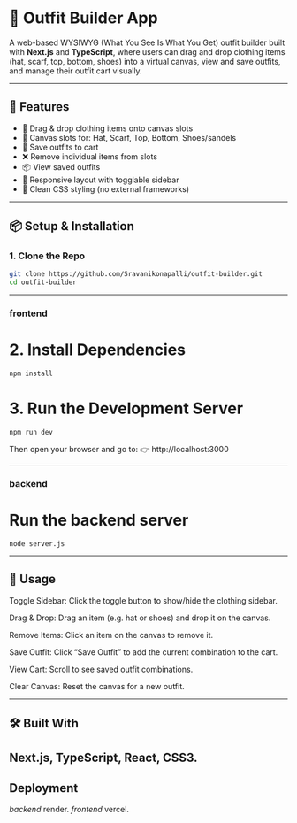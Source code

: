 # :rocket: Outfit Builder App

A web-based WYSIWYG (What You See Is What You Get) outfit builder built with **Next.js** and **TypeScript**, where users can drag and drop clothing items (hat, scarf, top, bottom, shoes) into a virtual canvas, view and save outfits, and manage their outfit cart visually.

---

## :art: Features

- :art: Drag & drop clothing items onto canvas slots  
- :billed_cap: Canvas slots for: Hat, Scarf, Top, Bottom, Shoes/sandels 
- :shopping_cart: Save outfits to cart  
- :x: Remove individual items from slots  
- :package: View saved outfits  
- :iphone: Responsive layout with togglable sidebar  
- :rainbow: Clean CSS styling (no external frameworks)

---

## :package: Setup & Installation

### 1. Clone the Repo

```bash
git clone https://github.com/Sravanikonapalli/outfit-builder.git
cd outfit-builder
```

-----
### frontend 
# 2. Install Dependencies
```
npm install
```

# 3. Run the Development Server
``` 
npm run dev 
```
Then open your browser and go to:
👉 http://localhost:3000

------
### backend
# Run the backend server
```
node server.js
```

--------------------------
## :wrench: Usage
Toggle Sidebar: Click the toggle button to show/hide the clothing sidebar.

Drag & Drop: Drag an item (e.g. hat or shoes) and drop it on the canvas.

Remove Items: Click an item on the canvas to remove it.

Save Outfit: Click “Save Outfit” to add the current combination to the cart.

View Cart: Scroll to see saved outfit combinations.

Clear Canvas: Reset the canvas for a new outfit.

-------------------------------------
## :hammer_and_wrench: Built With
Next.js,
TypeScript,
React,
CSS3.
------------------
## Deployment
*backend*
render.
*frontend*
vercel.


